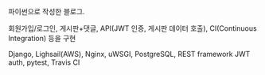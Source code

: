 파이썬으로 작성한 블로그.

회원가입/로그인, 게시판+댓글, API(JWT 인증, 게시판 데이터 호출), CI(Continuous Integration) 등을 구현

Django, Lighsail(AWS), Nginx, uWSGI, PostgreSQL, REST framework JWT auth, pytest, Travis CI 

